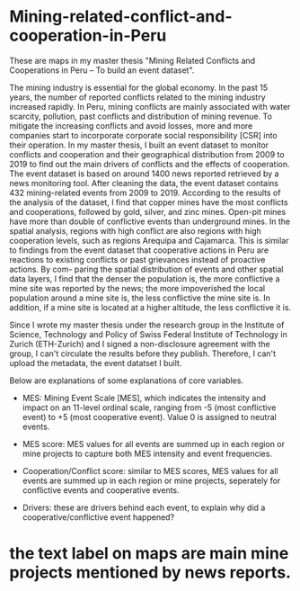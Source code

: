 # Mining-related-conflict-and-cooperation-in-Peru
These are maps in my master thesis "Mining Related Conflicts and Cooperations in Peru – To build an event dataset". 

The mining industry is essential for the global economy. In the past 15 years, the number of reported conflicts related to the mining industry increased rapidly. In Peru, mining conflicts are mainly associated with water scarcity, pollution, past conflicts and distribution of mining revenue. To mitigate the increasing conflicts and avoid losses, more and more companies start to incorporate corporate social responsibility [CSR] into their operation. In my master thesis, I built an event dataset to monitor conflicts and cooperation and their geographical distribution from 2009 to 2019 to find out the main drivers of conflicts and the effects of cooperation. The event dataset is based on around 1400 news reported retrieved by a news monitoring tool. After cleaning the data, the event dataset contains 432 mining-related events from 2009 to 2019. According to the results of the analysis of the dataset, I find that copper mines have the most conflicts and cooperations, followed by gold, silver, and zinc mines. Open-pit mines have more than double of conflictive events than underground mines. In the spatial analysis, regions with high conflict are also regions with high cooperation levels, such as regions Arequipa and Cajamarca. This is similar to findings from the event dataset that cooperative actions in Peru are reactions to existing conflicts or past grievances instead of proactive actions. By com- paring the spatial distribution of events and other spatial data layers, I find that the denser the population is, the more conflictive a mine site was reported by the news; the more impoverished the local population around a mine site is, the less conflictive the mine site is. In addition, if a mine site is located at a higher altitude, the less conflictive it is.

Since I wrote my master thesis under the research group in the Institute of Science, Technology and Policy of Swiss Federal Institute of Technology in Zurich (ETH-Zurich) and I signed a non-disclosure agreement with the group, I can't circulate the results before they publish. Therefore, I can't upload the metadata, the event datatset I built. 

Below are explanations of some explanations of core variables.

- MES: Mining Event Scale [MES], which indicates the intensity and impact on an 11-level ordinal scale, ranging from -5 (most conflictive event) to +5 (most cooperative event). Value 0 is assigned to neutral events. 

- MES score: MES values for all events are summed up in each region or mine projects to capture both MES intensity and event frequencies. 

- Cooperation/Conflict score: similar to MES scores, MES values for all events are summed up in each region or mine projects, seperately for conflictive events and cooperative events.

- Drivers: these are drivers behind each event, to explain why did a cooperative/conflictive event happened?

# the text label on maps are main mine projects mentioned by news reports.

